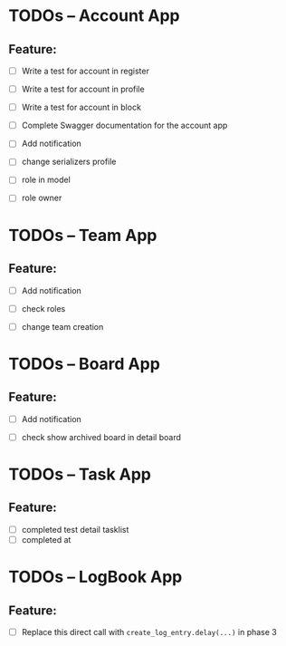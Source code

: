 # TODOs – Account App

## Feature: 
- [ ] Write a test for account in register
- [ ] Write a test for account in profile
- [ ] Write a test for account in block
- [ ] Complete Swagger documentation for the account app
- [ ] Add notification
- [ ] change serializers profile
- [ ] role in model
- [ ] role owner


# TODOs – Team App

## Feature: 

-  [ ] Add notification
-  [ ] check roles
-  [ ] change team creation


# TODOs – Board App

## Feature: 

-  [ ] Add notification
-  [ ] check show archived board in detail board
 

# TODOs – Task App

## Feature: 

-  [ ] completed test detail tasklist
-  [ ] completed at

# TODOs – LogBook App

## Feature: 

-  [ ] Replace this direct call with `create_log_entry.delay(...)` in phase 3